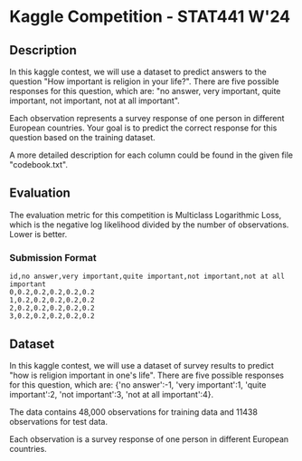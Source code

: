 # Kaggle Competition - STAT441 W'24

## Description
In this kaggle contest, we will use a dataset to predict answers to the question "How important is religion in your life?". There are five possible responses for this question, which are: "no answer, very important, quite important, not important, not at all important".

Each observation represents a survey response of one person in different European countries. Your goal is to predict the correct response for this question based on the training dataset.

A more detailed description for each column could be found in the given file "codebook.txt".


## Evaluation
The evaluation metric for this competition is Multiclass Logarithmic Loss, which is the negative log likelihood divided by the number of observations. Lower is better.

### Submission Format

```
id,no answer,very important,quite important,not important,not at all important
0,0.2,0.2,0.2,0.2,0.2
1,0.2,0.2,0.2,0.2,0.2
2,0.2,0.2,0.2,0.2,0.2
3,0.2,0.2,0.2,0.2,0.2
```


## Dataset

In this kaggle contest, we will use a dataset of survey results to predict "how is religion important in one's life". There are five possible responses for this question, which are: {'no answer':-1, 'very important':1, 'quite important':2, 'not important':3, 'not at all important':4}.

The data contains 48,000 observations for training data and 11438 observations for test data.

Each observation is a survey response of one person in different European countries.

